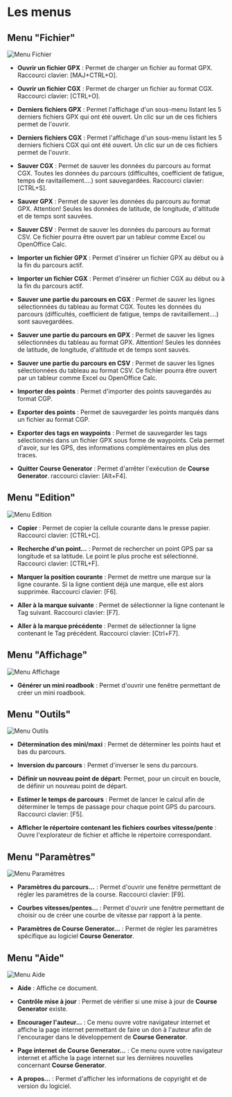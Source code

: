 # Les menus

## Menu "Fichier"

![Menu Fichier](./images/Menu/CG40_Menu_File.png)

* **Ouvrir un fichier GPX** : Permet de charger un fichier au format GPX. Raccourci clavier: [MAJ+CTRL+O].

* **Ouvrir un fichier CGX** : Permet de charger un fichier au format CGX. Raccourci clavier: [CTRL+O].

* **Derniers fichiers GPX** : Permet l'affichage d'un sous-menu listant les 5 derniers fichiers GPX qui ont été ouvert. Un clic sur un de ces fichiers permet de l'ouvrir.

* **Derniers fichiers CGX** : Permet l'affichage d'un sous-menu listant les 5 derniers fichiers CGX qui ont été ouvert. Un clic sur un de ces fichiers permet de l'ouvrir.

* **Sauver CGX** : Permet de sauver les données du parcours au format CGX.
Toutes les données du parcours (difficultés, coefficient de fatigue, temps de ravitaillement....) sont sauvegardées. Raccourci clavier: [CTRL+S].

* **Sauver GPX** : Permet de sauver les données du parcours au format GPX.
Attention! Seules les données de latitude, de longitude, d'altitude et de temps sont sauvées.

* **Sauver CSV** : Permet de sauver les données du parcours au format CSV.
Ce fichier pourra être ouvert par un tableur comme Excel ou OpenOffice Calc.

* **Importer un fichier GPX** : Permet d'insérer un fichier GPX au début ou à la fin du parcours actif.

* **Importer un fichier CGX** : Permet d'insérer un fichier CGX au début ou à la fin du parcours actif.

* **Sauver une partie du parcours en CGX** : Permet de sauver les lignes sélectionnées du tableau au format CGX.
Toutes les données du parcours (difficultés, coefficient de fatigue, temps de ravitaillement....) sont sauvegardées.

* **Sauver une partie du parcours en GPX** : Permet de sauver les lignes sélectionnées du tableau au format GPX.
Attention! Seules les données de latitude, de longitude, d'altitude et de temps sont sauvés.

* **Sauver une partie du parcours en CSV** : Permet de sauver les lignes sélectionnées du tableau au format CSV.
Ce fichier pourra être ouvert par un tableur comme Excel ou OpenOffice Calc.

* **Importer des points** : Permet d'importer des points sauvegardés au format CGP.

* **Exporter des points** : Permet de sauvegarder les points marqués dans un fichier au format CGP.

* **Exporter des tags en waypoints** : Permet de sauvegarder les tags sélectionnés dans un fichier GPX sous forme de waypoints. Cela permet d'avoir, sur les GPS, des informations complémentaires en plus des traces.

* **Quitter Course Generator** : Permet d'arrêter l'exécution de **Course Generator**. raccourci clavier: [Alt+F4].

## Menu "Edition"

![Menu Edition](./images/Menu/CG40_Menu_Edit.png)

* **Copier** : Permet de copier la cellule courante dans le presse papier. Raccourci clavier: [CTRL+C].

* **Recherche d'un point...** : Permet de rechercher un point GPS par sa longitude et sa latitude. Le point le plus proche est sélectionné. Raccourci clavier: [CTRL+F].

* **Marquer la position courante** : Permet de mettre une marque sur la ligne courante. Si la ligne contient déjà une marque, elle est alors supprimée. Raccourci clavier: [F6].

* **Aller à la marque suivante** : Permet de sélectionner la ligne contenant le Tag suivant. Raccourci clavier: [F7].

* **Aller à la marque précédente** : Permet de sélectionner la ligne contenant le Tag précédent. Raccourci clavier: [Ctrl+F7].

## Menu "Affichage"

![Menu Affichage](./images/Menu/CG40_Menu_Display.png)

* **Générer un mini roadbook** : Permet d'ouvrir une fenêtre permettant de créer un mini roadbook.

## Menu "Outils"

![Menu Outils](./images/Menu/CG40_Menu_Tools.png)

* **Détermination des mini/maxi** : Permet de déterminer les points haut et bas du parcours.

* **Inversion du parcours** : Permet d'inverser le sens du parcours.

* **Définir un nouveau point de départ**: Permet, pour un circuit en boucle, de définir un nouveau point de départ.

* **Estimer le temps de parcours** : Permet de lancer le calcul afin de déterminer le temps de passage pour chaque point GPS du parcours. Raccourci clavier: [F5].

* **Afficher le répertoire contenant les fichiers courbes vitesse/pente** : Ouvre l'explorateur de fichier et affiche le répertoire correspondant.

## Menu "Paramètres"

![Menu Paramètres](./images/Menu/CG40_Menu_Settings.png)

* **Paramètres du parcours...** : Permet d'ouvrir une fenêtre permettant de régler les paramètres de la course. Raccourci clavier: [F9].

* **Courbes vitesses/pentes...** : Permet d'ouvrir une fenêtre permettant de choisir ou de créer une courbe de vitesse par rapport à la pente.

* **Paramètres de Course Generator...** : Permet de régler les paramètres spécifique au logiciel **Course Generator**.

## Menu "Aide"

![Menu Aide](./images/Menu/CG40_Menu_Help.png)

* **Aide** : Affiche ce document.

* **Contrôle mise à jour** : Permet de vérifier si une mise à jour de **Course Generator** existe.

* **Encourager l'auteur...** : Ce menu ouvre votre navigateur internet et affiche la page internet permettant de faire un don à l'auteur afin de l'encourager dans le développement de **Course Generator**.

* **Page internet de Course Generator...** : Ce menu ouvre votre navigateur internet et affiche la page internet sur les dernières nouvelles concernant **Course Generator**.

* **A propos...** : Permet d'afficher les informations de copyright et de version du logiciel.

